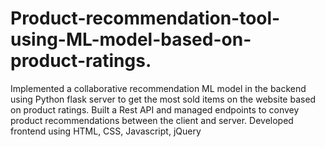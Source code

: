 # Product-recommendation-tool-using-ML-model-based-on-product-ratings.
Implemented a collaborative recommendation ML model in the backend using Python flask server to get the most sold items on the website based on product ratings.  Built a Rest API and managed endpoints to convey product recommendations between the client and server.  Developed frontend using HTML, CSS, Javascript, jQuery
